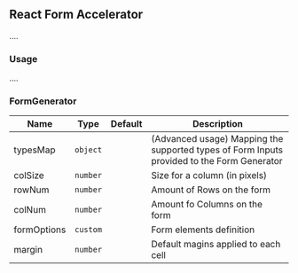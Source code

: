 ## React Form Accelerator
....

### Usage
....

### FormGenerator

|Name|Type|Default|Description|
|---|---|---|---|
|typesMap|`object`||(Advanced usage) Mapping the supported types of Form Inputs provided to the Form Generator|
|colSize|`number`||Size for a column (in pixels)|
|rowNum|`number`||Amount of Rows on the form|
|colNum|`number`||Amount fo Columns on the form|
|formOptions|`custom`||Form elements definition|
|margin|`number`||Default magins applied to each cell|
